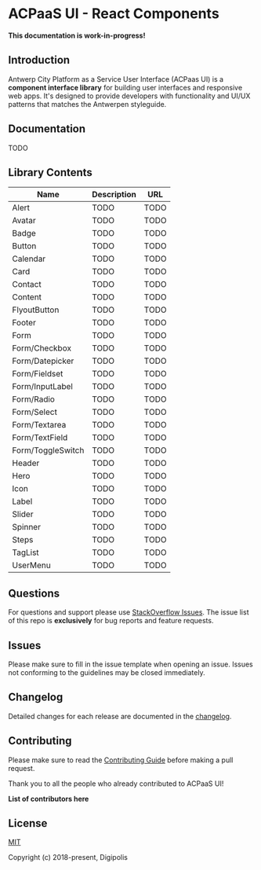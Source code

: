 # ACPaaS UI - React Components

**This documentation is work-in-progress!**

## Introduction

Antwerp City Platform as a Service User Interface (ACPaas UI) is a **component interface library** for building user interfaces and responsive web apps. It's designed to provide developers with functionality and UI/UX patterns that matches the Antwerpen styleguide.

## Documentation

TODO

## Library Contents

| Name           | Description                              | URL                                                       |
| -------------- | ---------------------------------------- | --------------------------------------------------------- |
| Alert          | TODO                                     | TODO                                                      |
| Avatar         | TODO                                     | TODO                                                      |
| Badge          | TODO                                     | TODO                                                      |
| Button         | TODO                                     | TODO                                                      |
| Calendar         | TODO                                     | TODO                                                      |
| Card         | TODO                                     | TODO                                                      |
| Contact         | TODO                                     | TODO                                                      |
| Content         | TODO                                     | TODO                                                      |
| FlyoutButton         | TODO                                     | TODO                                                      |
| Footer         | TODO                                     | TODO                                                      |
| Form         | TODO                                     | TODO                                                      |
| Form/Checkbox         | TODO                                     | TODO                                                      |
| Form/Datepicker         | TODO                                     | TODO                                                      |
| Form/Fieldset         | TODO                                     | TODO                                                      |
| Form/InputLabel         | TODO                                     | TODO                                                      |
| Form/Radio         | TODO                                     | TODO                                                      |
| Form/Select         | TODO                                     | TODO                                                      |
| Form/Textarea         | TODO                                     | TODO                                                      |
| Form/TextField         | TODO                                     | TODO                                                      |
| Form/ToggleSwitch         | TODO                                     | TODO                                                      |
| Header         | TODO                                     | TODO                                                      |
| Hero         | TODO                                     | TODO                                                      |
| Icon         | TODO                                     | TODO                                                      |
| Label         | TODO                                     | TODO                                                      |
| Slider         | TODO                                     | TODO                                                      |
| Spinner         | TODO                                     | TODO                                                      |
| Steps         | TODO                                     | TODO                                                      |
| TagList         | TODO                                     | TODO                                                      |
| UserMenu         | TODO                                     | TODO                                                      |



## Questions

For questions and support please use [StackOverflow Issues][stackoverflow-issues]. The issue list of this repo is **exclusively** for bug reports and feature requests.

## Issues

Please make sure to fill in the issue template when opening an issue. Issues not conforming to the guidelines may be closed immediately.

## Changelog

Detailed changes for each release are documented in the [changelog](./CHANGELOG.md).

## Contributing

Please make sure to read the [Contributing Guide](./CONTRIBUTING.md) before making a pull request.

Thank you to all the people who already contributed to ACPaaS UI!

**List of contributors here**

## License

[MIT](http://opensource.org/licenses/MIT)

Copyright (c) 2018-present, Digipolis

<!-- Generic Links -->
[acpaas-ui]: https://acpaas-ui.digipolis.be
[acpaas-ui-components]: https://acpaas-ui.digipolis.be/ui-components

<!-- StackOverflow -->
[stackoverflow-issues]: https://stackoverflow.com/questions/tagged/acpaas-ui

<!-- Github links -->

<!-- Github URL -->
[acpaas-ui-schematics]: https://github.com/digipolisantwerp/acpaas-ui_schematics
[acpaas-ui-js]: https://github.com/digipolisantwerp/acpaas-ui_js
[acpaas-ui-angular]: https://github.com/digipolisantwerp/acpaas-ui_angular
[acpaas-ui-react]: https://github.com/digipolisantwerp/acpaas-ui_react

